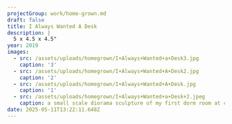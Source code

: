 ```yaml
---
projectGroup: work/home-grown.md
draft: false
title: I Always Wanted A Desk
description: |
  5 x 4.5 x 4.5"
year: 2019
images:
  - src: /assets/uploads/homegrown/I+Always+Wanted+a+Desk3.jpg
    caption: '3'
  - src: /assets/uploads/homegrown/I+Always+Wanted+A+Desk2.jpg
    caption: '2'
  - src: /assets/uploads/homegrown/I+Always+Wanted+A+Desk.jpg
    caption: '1'
  - src: /assets/uploads/homegrown/I+Always+Wanted+a+Desk+2.jpeg
    caption: a small scale diorama sculpture of my first dorm room at college
date: 2025-05-11T13:22:11.648Z
---
```


